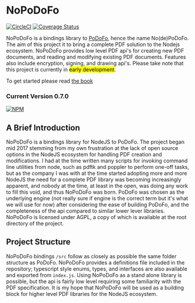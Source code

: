 # NoPoDoFo

[![CircleCI](https://circleci.com/gh/corymickelson/NoPoDoFo.svg?style=svg)](https://circleci.com/gh/corymickelson/NoPoDoFo)
[![Coverage Status](https://coveralls.io/repos/github/corymickelson/NoPoDoFo/badge.svg?branch=master)](https://coveralls.io/github/corymickelson/NoPoDoFo?branch=master)

NoPoDoFo is a bindings library to [PoDoFo](http://podofo.sourceforge.net/index.html), hence the name No(de)PoDoFo. The aim of this project it to bring a complete PDF solution
to the Nodejs ecosystem. NoPoDoFo provides low level PDF api's for creating new PDF documents, and reading and modifying 
existing PDF documents. Features also include encryption, signing, and drawing api's. Please take note that this project
is currently in <mark>early development</mark>. 

To get started please read [the book]()

### __Current Version 0.7.0__
[![NPM](https://nodei.co/npm/nopodofo.png?downloads=true&downloadRank=true)](http://nodei.co/npm/nopodofo)

## A Brief Introduction

NoPoDoFo is a bindings library for NodeJS to PoDoFo. The project began mid 2017 stemming from my own frustration at the lack of 
open source options in the NodeJS ecosystem for handling PDF creation and modifications. I had at the time written many scripts
for invoking command line utilities from node, such as pdftk and poppler to perform one-off tasks, but as the company I was with
at the time started adopting more and more NodeJS the need for a complete PDF library was becoming increasingly apparent, and nobody
at the time, at least in the open, was doing any work to fill this void, and thus NoPoDoFo was born. 
PoDoFo was chosen as the underlying engine (not really sure if engine is the correct term but it's what we will use for now) after 
considering the ease of building PoDoFo, and the completeness of the api compared to similar lower lever libraries. 
NoPoDoFo is licensed under AGPL, a copy of which is available at the root directory of the project.

## Project Structure

NoPoDoFo bindings `/src` follow as closely as possible the same folder structure as PoDoFo. 
NoPoDoFo provides a definitions file included in the repository; typescript style enums, types, and interfaces
are also available and exported from `index.js`.
Using NoPoDoFo as a stand alone library is possible, but the api is fairly low level requiring some familiarity
with the PDF specification. It is my hope that NoPoDoFo will be used as a building block for higher level PDF libraries
for the NodeJS ecosystem.

